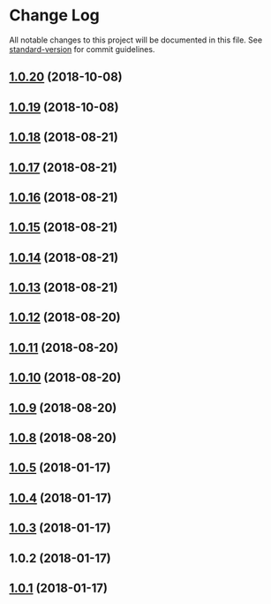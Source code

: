 # Change Log

All notable changes to this project will be documented in this file. See [standard-version](https://github.com/conventional-changelog/standard-version) for commit guidelines.

<a name="1.0.20"></a>
## [1.0.20](https://github.com/IPRIT/md-svg-vue/compare/v1.0.19...v1.0.20) (2018-10-08)



<a name="1.0.19"></a>
## [1.0.19](https://github.com/IPRIT/md-svg-vue/compare/v1.0.18...v1.0.19) (2018-10-08)



<a name="1.0.18"></a>
## [1.0.18](https://github.com/IPRIT/md-svg-vue/compare/v1.0.17...v1.0.18) (2018-08-21)



<a name="1.0.17"></a>
## [1.0.17](https://github.com/IPRIT/md-svg-vue/compare/v1.0.16...v1.0.17) (2018-08-21)



<a name="1.0.16"></a>
## [1.0.16](https://github.com/IPRIT/md-svg-vue/compare/v1.0.15...v1.0.16) (2018-08-21)



<a name="1.0.15"></a>
## [1.0.15](https://github.com/IPRIT/md-svg-vue/compare/v1.0.14...v1.0.15) (2018-08-21)



<a name="1.0.14"></a>
## [1.0.14](https://github.com/IPRIT/md-svg-vue/compare/v1.0.13...v1.0.14) (2018-08-21)



<a name="1.0.13"></a>
## [1.0.13](https://github.com/IPRIT/md-svg-vue/compare/v1.0.12...v1.0.13) (2018-08-21)



<a name="1.0.12"></a>
## [1.0.12](https://github.com/IPRIT/md-svg-vue/compare/v1.0.11...v1.0.12) (2018-08-20)



<a name="1.0.11"></a>
## [1.0.11](https://github.com/IPRIT/md-svg-vue/compare/v1.0.10...v1.0.11) (2018-08-20)



<a name="1.0.10"></a>
## [1.0.10](https://github.com/IPRIT/md-svg-vue/compare/v1.0.9...v1.0.10) (2018-08-20)



<a name="1.0.9"></a>
## [1.0.9](https://github.com/IPRIT/md-svg-vue/compare/v1.0.8...v1.0.9) (2018-08-20)



<a name="1.0.8"></a>
## [1.0.8](https://github.com/IPRIT/md-svg-vue/compare/v1.0.5...v1.0.8) (2018-08-20)



<a name="1.0.5"></a>
## [1.0.5](https://github.com/IPRIT/md-svg-vue/compare/v1.0.4...v1.0.5) (2018-01-17)



<a name="1.0.4"></a>
## [1.0.4](https://github.com/IPRIT/md-svg-vue/compare/v1.0.3...v1.0.4) (2018-01-17)



<a name="1.0.3"></a>
## [1.0.3](https://github.com/IPRIT/md-svg-vue/compare/v1.0.2...v1.0.3) (2018-01-17)



<a name="1.0.2"></a>
## 1.0.2 (2018-01-17)



<a name="1.0.1"></a>
## [1.0.1](https://github.com/IPRIT/mdi-vue/compare/v0.2.10...v1.0.1) (2018-01-17)
